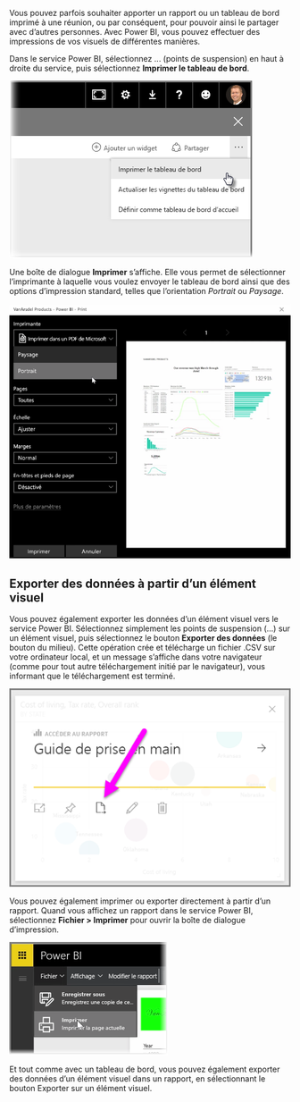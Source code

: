 Vous pouvez parfois souhaiter apporter un rapport ou un tableau de bord imprimé à une réunion, ou par conséquent, pour pouvoir ainsi le partager avec d’autres personnes. Avec Power BI, vous pouvez effectuer des impressions de vos visuels de différentes manières.

Dans le service Power BI, sélectionnez ... (points de suspension) en haut à droite du service, puis sélectionnez **Imprimer le tableau de bord**.

![](media/4-4g-print-and-export-dashboards-reports/4-4g_1.png)

Une boîte de dialogue **Imprimer** s’affiche. Elle vous permet de sélectionner l’imprimante à laquelle vous voulez envoyer le tableau de bord ainsi que des options d’impression standard, telles que l’orientation *Portrait* ou *Paysage*.

![](media/4-4g-print-and-export-dashboards-reports/4-4g_2.png)

## <a name="export-data-from-a-visual"></a>Exporter des données à partir d’un élément visuel
Vous pouvez également exporter les données d’un élément visuel vers le service Power BI. Sélectionnez simplement les points de suspension (...) sur un élément visuel, puis sélectionnez le bouton **Exporter des données** (le bouton du milieu). Cette opération crée et télécharge un fichier .CSV sur votre ordinateur local, et un message s’affiche dans votre navigateur (comme pour tout autre téléchargement initié par le navigateur), vous informant que le téléchargement est terminé.

![](media/4-4g-print-and-export-dashboards-reports/4-4g_3.png)

Vous pouvez également imprimer ou exporter directement à partir d’un rapport. Quand vous affichez un rapport dans le service Power BI, sélectionnez **Fichier > Imprimer** pour ouvrir la boîte de dialogue d’impression.

![](media/4-4g-print-and-export-dashboards-reports/4-4g_4.png)

Et tout comme avec un tableau de bord, vous pouvez également exporter des données d’un élément visuel dans un rapport, en sélectionnant le bouton Exporter sur un élément visuel.

